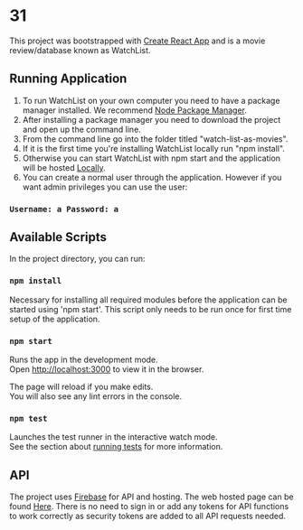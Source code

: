 # 31

This project was bootstrapped with [Create React App](https://github.com/facebook/create-react-app) and is a movie review/database known as WatchList.


## Running Application

1. To run WatchList on your own computer you need to have a package manager installed. We recommend [Node Package Manager](https://www.npmjs.com/get-npm).
2. After installing a package manager you need to download the project and open up the command line.
3. From the command line go into the folder titled "watch-list-as-movies".
4. If it is the first time you're installing WatchList locally run "npm install".
5. Otherwise you can start WatchList with npm start and the application will be hosted [Locally](http://localhost:3000).
6. You can create a normal user through the application. However if you want admin privileges you can use the user:
### `Username: a Password: a` 

## Available Scripts

In the project directory, you can run:

### `npm install`

Necessary for installing all required modules before the application can be started using 'npm start'. This script only needs to be run once for first time setup of the application.

### `npm start`

Runs the app in the development mode.<br />
Open [http://localhost:3000](http://localhost:3000) to view it in the browser.

The page will reload if you make edits.<br />
You will also see any lint errors in the console.

### `npm test`

Launches the test runner in the interactive watch mode.<br />
See the section about [running tests](https://facebook.github.io/create-react-app/docs/running-tests) for more information.

## API

The project uses [Firebase](https://firebase.google.com/docs/web/setup) for API and hosting. The web hosted page can be found [Here](https://watchlistas.firebaseapp.com/). There is no need to sign in or add any tokens for API functions to work correctly as security tokens are added to all API requests needed.
